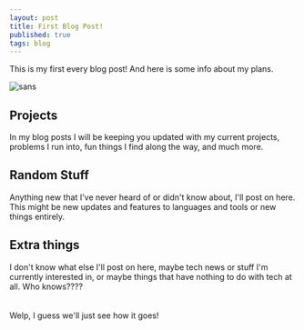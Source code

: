 ```yaml
---
layout: post
title: First Blog Post!
published: true
tags: blog
---
```


This is my first every blog post! And here is some info about my plans.

![sans](https://c.tenor.com/iGm84gLyhL4AAAAC/sans-default-dance-undertale-dance.gif)

## Projects
In my blog posts I will be keeping you updated with my current projects, problems I run into, fun things I find along the way, and much more.

## Random Stuff
Anything new that I've never heard of or didn't know about, I'll post on here. This might be new updates and features to languages and tools or new things entirely.

## Extra things
I don't know what else I'll post on here, maybe tech news or stuff I'm currently interested in, or maybe things that have nothing to do with tech at all. Who knows????
<br><br><br>
Welp, I guess we'll just see how it goes!